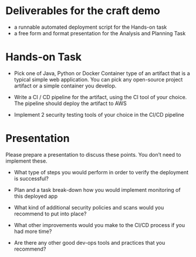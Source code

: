 
# Deliverables for the craft demo
- a runnable automated deployment script for the Hands-on task
- a free form and format presentation for the Analysis and Planning Task

# Hands-on Task

- Pick one of Java, Python or Docker Container type of an artifact that is a typical simple web application. You can pick any open-source project artifact or a simple container you develop.
  
- Write a CI / CD pipeline for the artifact, using the CI tool of your choice. The pipeline should deploy the artifact to AWS
  
- Implement 2 security testing tools of your choice in the CI/CD pipeline


#  Presentation

Please prepare a presentation to discuss these points. You don’t need to implement these.

- What type of steps you would perform in order to verify the deployment is successful?

- Plan and a task break-down how you would implement monitoring of this deployed app

- What kind of additional security policies and scans would you recommend to put into place?

- What other improvements would you make to the CI/CD process if you had more time?

- Are there any other good dev-ops tools and practices that you recommend?
